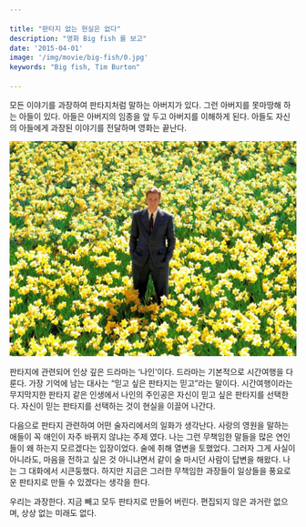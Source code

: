 ```yaml
---

title: "판타지 없는 현실은 없다"
description: "영화 Big fish 를 보고"
date: '2015-04-01'
image: '/img/movie/big-fish/0.jpg'
keywords: "Big fish, Tim Burton"

---
```


모든 이야기를 과장하여 판타지처럼 말하는 아버지가 있다. 그런 아버지를 못마땅해 하는 아들이 있다. 아들은 아버지의 임종을 앞 두고 아버지를 이해하게 된다. 아들도 자신의 아들에게 과장된 이야기를 전달하며 영화는 끝난다.

![big-fish](/img/movie/big-fish/0.jpg)

판타지에 관련되어 인상 깊은 드라마는 ‘나인'이다.  드라마는 기본적으로 시간여행을 다룬다. 가장 기억에 남는 대사는 “믿고 싶은 판타지는 믿고”라는 말이다. 시간여행이라는 무지막지한 판타지 같은 인생에서 나인의 주인공은 자신이 믿고 싶은 판타지를 선택한다. 자신이 믿는 판타지를 선택하는 것이 현실을 이끌어 나간다.

다음으로 판타지 관련하여 어떤 술자리에서의 일화가 생각난다. 사랑의 영원을 말하는 애들이 꼭 애인이 자주 바뀌지 않냐는 주제 였다. 나는 그런 무책임한 말들을 많은 연인들이 왜 하는지 모르겠다는 입장이었다. 술에 취해 열변을 토했었다. 그러자 그게 사실이 아니라도, 마음을 전하고 싶은 것 아니냐면서 같이 술 마시던 사람이 답변을 해왔다. 나는 그 대화에서 시큰둥했다. 하지만 지금은 그러한 무책임한 과장들이 일상들을 풍요로운 판타지로 만들 수 있겠다는 생각을 한다.

우리는 과장한다. 지금 빼고 모두 판타지로 만들어 버린다. 편집되지 않은 과거란 없으며, 상상 없는 미래도 없다.
